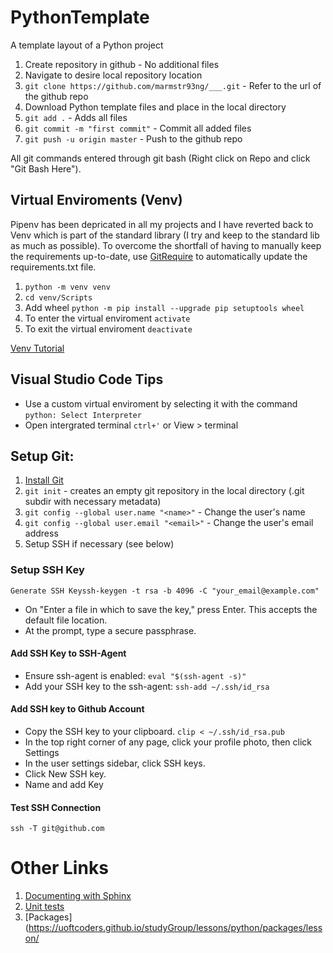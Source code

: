# PythonTemplate
A template layout of a Python project

1. Create repository in github - No additional files
2. Navigate to desire local repository location
3. ```git clone https://github.com/marmstr93ng/___.git``` - Refer to the url of the github repo
4. Download Python template files and place in the local directory
5. ```git add .``` - Adds all files
6. ```git commit -m "first commit"``` - Commit all added files
7. ```git push -u origin master``` - Push to the github repo

All git commands entered through git bash (Right click on Repo and click "Git Bash Here").

## Virtual Enviroments (Venv)
Pipenv has been depricated in all my projects and I have reverted back to Venv which is part of the standard library (I try and keep to the standard lib as much as possible). To overcome the shortfall of having to manually keep the requirements up-to-date, use [GitRequire](https://github.com/marmstr93ng/GitRequire.git) to automatically update the requirements.txt file.

1. ```python -m venv venv```
2. ```cd venv/Scripts```
2. Add wheel ```python -m pip install --upgrade pip setuptools wheel```
3. To enter the virtual enviroment ```activate```
4. To exit the virtual enviroment ```deactivate```

[Venv Tutorial](https://chriswarrick.com/blog/2018/09/04/python-virtual-environments/)

## Visual Studio Code Tips

- Use a custom virtual enviroment by selecting it with the command ```python: Select Interpreter```
- Open intergrated terminal ```ctrl+'``` or View > terminal

## Setup Git:
1. [Install Git](https://git-scm.com/book/en/v2/Getting-Started-Installing-Git)
2. ```git init``` - creates an empty git repository in the local directory (.git subdir with necessary metadata)
3. ```git config --global user.name "<name>"``` - Change the user's name
4. ```git config --global user.email "<email>"``` - Change the user's email address
5. Setup SSH if necessary (see below)

### Setup SSH Key
```Generate SSH Keyssh-keygen -t rsa -b 4096 -C "your_email@example.com"```
- On "Enter a file in which to save the key," press Enter. This accepts the default file location.
- At the prompt, type a secure passphrase.

#### Add SSH Key to SSH-Agent
- Ensure ssh-agent is enabled: ```eval "$(ssh-agent -s)"```
- Add your SSH key to the ssh-agent: ```ssh-add ~/.ssh/id_rsa```

#### Add SSH key to Github Account
- Copy the SSH key to your clipboard. ```clip < ~/.ssh/id_rsa.pub```
- In the top right corner of any page, click your profile photo, then click Settings
- In the user settings sidebar, click SSH keys.
- Click New SSH key.
- Name and add Key

#### Test SSH Connection
```ssh -T git@github.com```

# Other Links
1. [Documenting with Sphinx](http://www.sphinx-doc.org/en/stable/tutorial.html)
2. [Unit tests](https://docs.python.org/3.5/library/unittest.html)
3. [Packages](https://uoftcoders.github.io/studyGroup/lessons/python/packages/lesson/
